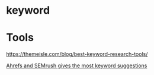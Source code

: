 # keyword

# Tools

https://themeisle.com/blog/best-keyword-research-tools/

[Ahrefs and SEMrush gives the most keyword suggestions](https://backlinko.com/keyword-research-tool-analysis)


